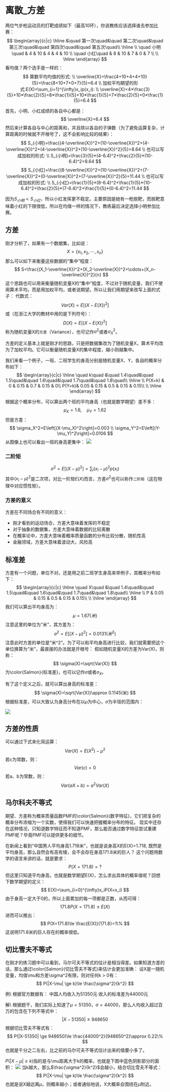 # 离散_方差

两位气步枪运动员的打靶成绩如下（最高10环），你说教练应该选择谁去参加比赛：
$$
\begin{array}{c|c}
    \hline
    &\quad 第一次\quad&\quad 第二次\quad&\quad 第三次\quad&\quad 第四次\quad&\quad 第五次\quad\\
    \hline
    \\
    \quad 小明\quad & 4 & 10 & 4 & 4 & 10 \\
    \quad 小红\quad & 8 & 10 & 7 & 0 & 7 \\
    \\
    \hline
\end{array}
$$
看均值？两个选手是一样的：
$$
算数平均均值的形式: \\
\overline{X}=\frac{4+10+4+4+10}{5}=\frac{8+10+7+0+7}{5}=6.4 \\
加权平均期望的形式:E(X)=\sum_{i=1}^{\infty}x_ip(x_i):  \\
\overline{X}=4*\frac{3}{5}+10*\frac{2}{5}=8*\frac{1}{5}+10*\frac{1}{5}+7*\frac{2}{5}+0*\frac{1}{5}=6.4
$$


首先，小明、小红成绩的各自中心都是：
$$
\overline{X}=6.4
$$
然后来计算各自与中心的距离和，并且除以各自的子弹数（为了避免运算复杂，计算距离的时候就不开根号了，这不会影响比较的结果）：
$$
S_{小明}=\frac{(4-\overline{X})^2+(10-\overline{X})^2+(4-\overline{X})^2+(4-\overline{X})^2+(10-\overline{X})^2}{5}=8.64  \\
也可以写成加权的形式: \\
S_{小明}=\frac{3}{5}*(4-6.4)^2+\frac{2}{5}*(10-6.4)^2=8.64
$$
$$
S_{小红}=\frac{(8-\overline{X})^2+(10-\overline{X})^2+(7-\overline{X})^2+(0-\overline{X})^2+(7-\overline{X})^2}{5}=11.44  \\
也可以写成加权的形式: \\
S_{小红}=\frac{1}{5}*(8-6.4)^2+\frac{1}{5}*(10-6.4)^2+\frac{2}{5}*(7-6.4)^2+\frac{1}{5}*(0-6.4)^2=11.44
$$

因为$S_{小明} < S_{小红}$，所以小红发挥更不稳定。主要原因是她有一枪脱靶，而脱靶意味着小红的下限很低，所以在均值一样的情况下，教练最后决定选择小明参加比赛。


## 方差
刚才分析了，如果有一个数据集，比如说：
$$
X=\{x_1,x_2,\cdots,x_n\}
$$
那么可以如下来衡量这些数据的“集中”程度：
$$
S=\frac{(X_1-\overline{X})^2+(X_2-\overline{X})^2+\cdots+(X_n-\overline{X})^2}{n}
$$
这个思路也可以用来衡量随机变量X的“集中”程度，不过对于随机变量，我们不使用算术平均，而是用加权平均，或者说期望。所以让我们用期望来改写上面的式子：
代数式：
$$
Var(X)=E\left[\Big(X-E(X)\Big)^2\right]
$$
或（在浙江大学的教材中用的是下列符号）：
$$
D(X)=E\left[\Big(X-E(X)\Big)^2\right]
$$
称为随机变量X的`方差`（Variance），也可记作$\sigma^2$或者$\sigma_X^2$。

方差的定义基本上就是刚才的思路，只是把数据集改为了随机变量X，算术平均改为了加权平均。它可以衡量随机变量X的集中程度，越小则越集中。

我们来看一个例子，一班、二班学生的身高分别是随机变量X、Y，各自的概率分布如下：
$$
\begin{array}{c|c}
    \hline
    \quad k\quad &\quad 1.4\quad&\quad 1.5\quad&\quad 1.6\quad&\quad 1.7\quad&\quad 1.8\quad\\
    \hline
    \\
    P(X=k) & 0 & 0.15 & 0.7 & 0.15 & 0\\
    P(Y=k)& 0.05 & 0.15 & 0.5 & 0.15 & 0.15\\
    \\
    \hline
\end{array}
$$

根据这个概率分布，可以算出两个班的平均身高（也就是数学期望）差不多：
$$
\mu_X=1.6,\quad \mu_Y=1.62
$$
但是方差：
$$
\sigma_X^2=E\left[(X-\mu_X)^2\right]=0.003  \\
\sigma_Y^2=E\left[(Y-\mu_Y)^2\right]=0.0106
$$
从图像上也可以看出一班的身高更集中：
![](./probability_离散_方差/4.svg)
### 二阶矩
$$
\sigma^2=E\left[(X-\mu)^2\right]=\sum_{i}(x_i-\mu)^2p(x_i)
$$
其中$(x_i-\mu)^2$是二次项，对比一阶矩$E(X)$而言，方差$\sigma^2$也可以称作`二阶矩`（这在物理中对应惯性矩）。

### 方差的意义
方差在不同场合有不同的意义：
- 刚才看到的运动场合，方差大意味着发挥的不稳定
- 对于抽象的数据集，方差大意味着数据的比较离散
- 在概率论中，方差大意味着概率质量函数的分布比较分散，随机性高
- 金融领域，方差大意味着波动大，风险高


## 标准差
方差有一个问题，单位不对。还是用之前二班学生身高来举例子，其概率分布如下：
$$
\begin{array}{c|c}
    \hline
    \quad X\quad &\quad 1.4\quad&\quad 1.5\quad&\quad 1.6\quad&\quad 1.7\quad&\quad 1.8\quad\\
    \hline
    \\
    P & 0.05 & 0.15 & 0.5 & 0.15 & 0.15\\
    \\
    \hline
\end{array}
$$
我们可以算出平均身高为：
$$
\mu=1.67(米)
$$
注意这里的单位为“米”，其方差为：
$$
\sigma^2=E\left[\Big(X-\mu\Big)^2\right]=0.0131(米^2)
$$
注意此时方差的单位是“米^2”。为了可以和平均身高进行比较，我们就需要把这个单位换算为“米”，最直接的办法就是开根号：
假如随机变量X的方差为Var(X)，则称：
$$
\sigma(X)=\sqrt{Var(X)}
$$
为\color{Salmon}{标准差}，也可以记作$\sigma$或者$\sigma_X$。

有了这个定义之后，就可以算出身高的标准差：
$$
\sigma(X)=\sqrt{Var(X)}\approx 0.1145(米)
$$
根据标准差，可以大致认为身高分布在以$\mu$为中心，$\sigma$为半径的范围内：

![](./probability_离散_方差/5.png)

## 方差的性质
可以通过下式来化简运算：
$$
Var(X)=E\left(X^2\right)-\mu^2
$$
若c为常数，则：
$$
Var(c)=0
$$
若a、b为常数，则：
$$
Var(aX+b)=a^2Var(X)
$$

## 马尔科夫不等式
期望、方差称为概率质量函数PMF的\color{Salmon}{数字特征}，它们把复杂的概率分布浓缩为一个实数，使得我们可以快速把握概率分布的特征。
现实中还存在这种情况，只知道数字特征而不知道PMF，那么能否通过数字特征尝试重建PMF呢？毕竟PMF可以提供更多的细节。

在新闻上看到“中国男人平均身高1.718米”，也就是说身高X的E(X)=1.718, 既然是平均身高，那么自然会有高有矮，会不会存在身高171.8米的巨人？
这个问题用数学的语言来讲的话，就是要求：
$$
P(X=171.8)=?
$$
但这里只知道平均身高，也就是数学期望E(X)，怎么求出具体的概率值呢？回想下数学期望的定义：
$$
E(X)=\sum_{i=0}^{\infty}x_iP(X=x_i)
$$
由于身高一定大于0的，所以上面累加的每一项都是正数，从而可得：
$$
171.8 P(X=171.8)\le E(X)
$$
进而可以推出：
$$
P(X=171.8)\le \frac{E(X)}{171.8}=1\%
$$
这说明171.8米的巨人存在的概率很低。

## 切比雪夫不等式
在刚才的练习题中可以看到，马尔可夫不等式的估计是相当得差。如果知道方差的话，那么通过\color{Salmon}{切比雪夫不等式}来估计会更加准确：
设X是一随机变量，均值\mu和方差\sigma^2有限，则对任何k > 0有：
$$
P(|X-\mu| \ge k)\le \frac{\sigma^2}{k^2}
$$

例\ 根据官方数据有：
中国人均收入为51350元
收入的标准差为44000元

解\ 根据题干，我们实际上知道了$\mu=51350$，$\sigma=44000$，那么人均收入超过百万的包含在下列不等式中：
$$
|X-51350| \ge 948650
$$
根据切比雪夫不等式有：
$$
P(|X-51350| \ge 948650)\le \frac{44000^2}{948650^2}\approx 0.22\%
$$
也就是千分之二左右，比之前的马尔可夫不等式估计出来的值要小多了。

$P(|X-\mu| \ge k)$指的是与\mu距离大于k的概率，也就是下图中蓝色阴影部分的面积：
![](./probability_离散_方差/6.svg)
当k越大，那么$\frac{\sigma^2}{k^2}$会越小，结合切比雪夫不等式：
$$
P(|X-\mu| \ge k)\le \frac{\sigma^2}{k^2}
$$
也就是说X越远离$\mu$，则概率越小；或者通俗地说，X大概率会围绕在$\mu$附近。